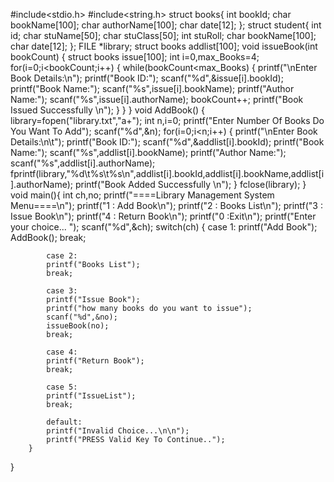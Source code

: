 #include<stdio.h>
#include<string.h>
struct books{
    int bookId;
    char bookName[100];
    char authorName[100];
    char date[12];
};
struct student{
    int id;
    char stuName[50];
    char stuClass[50];
    int stuRoll;
    char bookName[100];
    char date[12];
};
FILE *library;
struct books addlist[100];
void issueBook(int bookCount)
{
struct books issue[100];
int i=0,max_Books=4;
for(i=0;i<bookCount;i++)
{
    while(bookCount<max_Books)
    {
        printf("\nEnter Book Details:\n");
        printf("Book ID:");
        scanf("%d",&issue[i].bookId);
        printf("Book Name:");
        scanf("%s",issue[i].bookName);
        printf("Author Name:");
        scanf("%s",issue[i].authorName);
        bookCount++;
        printf("Book Issued Successfully \n");
    }
}
}
 void AddBook()
 {
            library=fopen("library.txt","a+");
            int n,i=0;
            printf("Enter Number Of Books Do You Want To Add");
            scanf("%d",&n);
    for(i=0;i<n;i++)
        {
        printf("\nEnter Book Details:\n\t");
        printf("Book ID:");
        scanf("%d",&addlist[i].bookId);
        printf("Book Name:");
        scanf("%s",addlist[i].bookName);
        printf("Author Name:");
        scanf("%s",addlist[i].authorName);
        fprintf(library,"%d\t%s\t%s\n",addlist[i].bookId,addlist[i].bookName,addlist[i].authorName);
        printf("Book Added Successfully \n");
         }
         fclose(library);
 }
void main(){
    int ch,no;
        printf("====Library Management System Menu====\n");
        printf("1 : Add Book\n");
        printf("2 : Books List\n");
        printf("3 : Issue Book\n");
        printf("4 : Return Book\n");
        printf("0 :Exit\n");
        printf("Enter your choice... ");
        scanf("%d",&ch);
switch(ch)
        {
            case 1:
             printf("Add Book");
             AddBook();
            break;
            
            case 2:
            printf("Books List");
            break;
            
            case 3:
            printf("Issue Book");
            printf("how many books do you want to issue");
            scanf("%d",&no);
            issueBook(no);
            break;
            
            case 4:
            printf("Return Book");
            break;
            
            case 5:
            printf("IssueList");
            break;
            
            default:
            printf("Invalid Choice...\n\n");
            printf("PRESS Valid Key To Continue..");
        }
       
       
}

